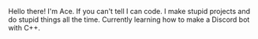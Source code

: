 Hello there! I'm Ace. If you can't tell I can code. I make stupid projects and do stupid things all the time. Currently learning how to make a Discord bot with C++.
